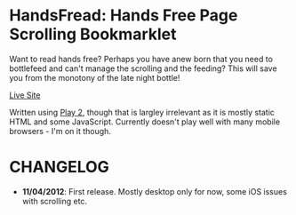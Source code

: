 # HandsFread: Hands Free Page Scrolling Bookmarklet

Want to read hands free?  Perhaps you have anew born that you need to bottlefeed and can't manage the scrolling and the feeding?  This will save you from the monotony of the late night bottle!

[Live Site](http://handsfread.herokuapp.com/)

Written using [Play 2](http://playframework.org), though that is largley irrelevant as it is mostly static HTML and some JavaScript.  Currently doesn't play well with many mobile browsers - I'm on it though.

# CHANGELOG

- **11/04/2012**: First release.  Mostly desktop only for now, some iOS issues with scrolling etc.